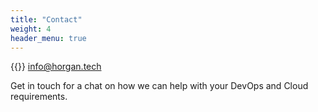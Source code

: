```yaml
---
title: "Contact"
weight: 4
header_menu: true
---
```


{{<icon class="fa fa-envelope">}}&nbsp;[info@horgan.tech](mailto:info@horgan.tech)

Get in touch for a chat on how we can help with your DevOps and Cloud requirements.
